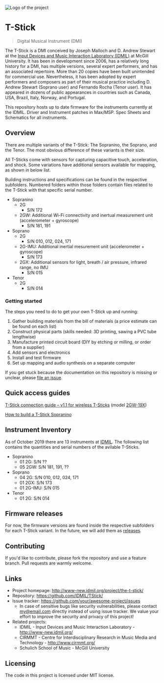 ![Logo of the project](https://raw.githubusercontent.com/IDMIL/TStick/master/Sopranino/2GW/FW19101/Docs/images/IDMIL-logo.png)

# T-Stick
> Digital Musical Instrument (DMI)

The T-Stick is a DMI conceived by Joseph Malloch and D. Andrew Stewart at the [Input Devices and Music Interaction Laboratory (IDMIL)](http://www.idmil.org/) at McGill University. It has been in development since 2006, has a relatively long history for a DMI, has multiple versions, several expert performers, and has an associated repertoire. More than 20 copies have been built unintended for commercial use. Nevertheless, it has been adopted by expert performers and composers as part of their musical practice including D. Andrew Stewart (Soprano user) and Fernando Rocha (Tenor user). It has appeared in dozens of public appearances in countries such as Canada, USA, Brazil, Italy, Norway, and Portugal.

This repository hosts up to date firmware for the instruments currently  at the IDMIL. Driver and Instrument patches in Max/MSP. Spec Sheets and Schematics for all instruments.

## Overview

There are multiple variants of the T-Stick: The Sopranino, the Soprano, and the Tenor. The most obvious difference of these variants is their size.

All T-Sticks come with sensors for capturing capacitive touch, acceleration, and shock. Some variations have additional sensors available for mapping, as shown in below list.

Building instructions and specifications can be found in the respective subfolders. Numbered folders within those folders contain files related to the T-Stick with that specific serial number.

- Sopranino
  - 2G
    - S/N 172
  - 2GW: Additional Wi-Fi connectivity and inertual measurement unit (accelerometer + gyroscope)
    - S/N 181, 191
- Soprano
  - 2G
    - S/N 010, 012, 024, 171
  - 2G-IMU: Additional inertial mesurement unit (accelerometer + gyroscope)
    - S/N 173
  - 2GX: Additional sensors for light, breath / air pressure, infrared range, no IMU
    - S/N 015
- Tenor
  - 2G
    - S/N 014 

### Getting started

The steps you need to do to get your own T-Stick up and running:

1. Gather building materials from the bill of materials (a price estimate can be found on each list)
2. Construct physical parts (skills needed: 3D printing, sawing a PVC tube lengthwise)
3. Manufacture printed circuit board (DIY by etching or milling, or order from a supplier)
4. Add sensors and electronics
5. Install and test firmware
6. Set up mapping and audio synthesis on a separate computer

If you get stuck because the documentation on this repository is missing or unclear, please [file an issue](https://docs.github.com/en/enterprise/2.15/user/articles/creating-an-issue).

## Quick access guides

[T-Stick connection guide – v1.1 for wireless T-Sticks](./Sopranino/2GW/FW19101/Docs/T-Stick_2GW_Connecting_Guide(v1.1).md) (model [2GW-19X](./Sopranino/2GW/FW19101/README.md))

[How to build a T-Stick Sopranino](./Sopranino/2GW/FW19101/Docs/T-Stick_2GW_building_instructions.md)

## Instrument Inventory

As of October 2019 there are 13 instruments at [IDMIL](http://www.idmil.org). The following list contains the quantities and serial numbers of the avilable T-Sticks.

- Sopranino
  - 01 2G: S/N ??
  - 05 2GW: S/N 181, 191, ??
- Soprano
  - 04 2G: S/N 010, 012, 024, 171
  - 01 2GX: S/N 173
  - 01 2G-IMU: S/N 015
- Tenor
  - 01 2G: S/N 014
  
## Firmware releases

For now, the firmware versions are found inside the respective subfolders for each T-Stick variant. In the future, we will add them as [releases](https://github.com/IDMIL/TStick/releases).

## Contributing

If you'd like to contribute, please fork the repository and use a feature
branch. Pull requests are warmly welcome.

## Links

- Project homepage: http://www-new.idmil.org/project/the-t-stick/
- Repository: https://github.com/IDMIL/TStick/
- Issue tracker: https://github.com/your/awesome-project/issues
  - In case of sensitive bugs like security vulnerabilities, please contact
    my@email.com directly instead of using issue tracker. We value your effort
    to improve the security and privacy of this project!
- Related projects:
  - IDMIL - Input Devices and Music Interaction Laboratory - http://www-new.idmil.org/
  - CIRMMT - Centre for Interdisciplinary Research in Music Media and Technology - http://www.cirmmt.org/
  - Schulich School of Music - McGill University


## Licensing

The code in this project is licensed under MIT license.
